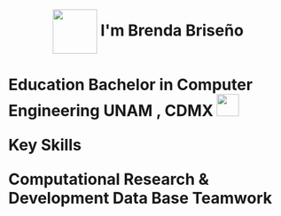 <h1 align="center"><img src="https://media.giphy.com/media/26xBwdIuRJiAIqHwA/giphy.gif" width="80" align="center"> I'm Brenda Briseño<h1>

Education
Bachelor in Computer Engineering
UNAM , CDMX <img src="https://www.24-horas.mx/wp-content/uploads/2022/01/Diseno-sin-titulo-2022-01-24T094248.970.png.webp" width="40">


Key Skills
 
Computational Research & Development
Data Base
Teamwork


